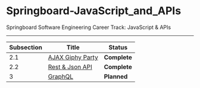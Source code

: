 # Springboard-JavaScript_and_APIs
Springboard Software Engineering Career Track: JavaScript &amp; APIs

---
| Subsection | Title                                        | Status          |
| ---------- | -------------------------------------------- | --------------- |
| 2.1        | [AJAX Giphy Party](./02_1-AJAX_Giphy_Party/) | <b>Complete</b> |
| 2.2        | [Rest & Json API](./02_2-Rest_and_JSON_API)  | <b>Complete</b> |
| 3          | [GraphQL](./03-GraphQL)                      | <b>Planned</b>  |
